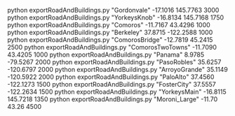 python exportRoadAndBuildings.py "Gordonvale" -17.1016 145.7763 3000
python exportRoadAndBuildings.py "YorkeysKnob" -16.8134 145.7168 1750
python exportRoadAndBuildings.py "Comoros" -11.7167 43.4296 1000
python exportRoadAndBuildings.py "Berkeley" 37.8715 -122.2588 1000
python exportRoadAndBuildings.py "ComorosBridge" -12.7819 45.2415 2500
python exportRoadAndBuildings.py "ComorosTwoTowns" -11.7090 43.4205 1000
python exportRoadAndBuildings.py "Panama" 8.9785 -79.5267 2000
python exportRoadAndBuildings.py "PasoRobles" 35.6257 -120.6797 2000
python exportRoadAndBuildings.py "ArroyoGrande" 35.1149 -120.5922 2000
python exportRoadAndBuildings.py "PaloAlto" 37.4560 -122.1273 1500
python exportRoadAndBuildings.py "FosterCity" 37.5557 -122.2634 1500
python exportRoadAndBuildings.py "YorkeysMain" -16.8115 145.7218 1350
python exportRoadAndBuildings.py "Moroni_Large" -11.70 43.26 4500
